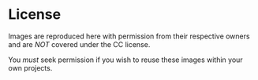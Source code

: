 # License

Images are reproduced here with permission from their respective owners and are *NOT* covered under the CC license.

You *must* seek permission if you wish to reuse these images within your own projects.